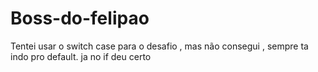 # Boss-do-felipao
Tentei usar o switch case para o desafio , mas não consegui , sempre ta indo pro default.
ja no if deu certo
